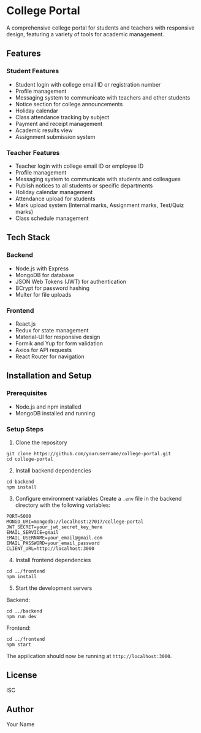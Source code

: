 # College Portal

A comprehensive college portal for students and teachers with responsive design, featuring a variety of tools for academic management.

## Features

### Student Features
- Student login with college email ID or registration number
- Profile management
- Messaging system to communicate with teachers and other students
- Notice section for college announcements
- Holiday calendar
- Class attendance tracking by subject
- Payment and receipt management
- Academic results view
- Assignment submission system

### Teacher Features
- Teacher login with college email ID or employee ID
- Profile management
- Messaging system to communicate with students and colleagues
- Publish notices to all students or specific departments
- Holiday calendar management
- Attendance upload for students
- Mark upload system (Internal marks, Assignment marks, Test/Quiz marks)
- Class schedule management

## Tech Stack

### Backend
- Node.js with Express
- MongoDB for database
- JSON Web Tokens (JWT) for authentication
- BCrypt for password hashing
- Multer for file uploads

### Frontend
- React.js
- Redux for state management
- Material-UI for responsive design
- Formik and Yup for form validation
- Axios for API requests
- React Router for navigation

## Installation and Setup

### Prerequisites
- Node.js and npm installed
- MongoDB installed and running

### Setup Steps

1. Clone the repository
```
git clone https://github.com/yourusername/college-portal.git
cd college-portal
```

2. Install backend dependencies
```
cd backend
npm install
```

3. Configure environment variables
Create a `.env` file in the backend directory with the following variables:
```
PORT=5000
MONGO_URI=mongodb://localhost:27017/college-portal
JWT_SECRET=your_jwt_secret_key_here
EMAIL_SERVICE=gmail
EMAIL_USERNAME=your_email@gmail.com
EMAIL_PASSWORD=your_email_password
CLIENT_URL=http://localhost:3000
```

4. Install frontend dependencies
```
cd ../frontend
npm install
```

5. Start the development servers

Backend:
```
cd ../backend
npm run dev
```

Frontend:
```
cd ../frontend
npm start
```

The application should now be running at `http://localhost:3000`.

## License
ISC

## Author
Your Name 
